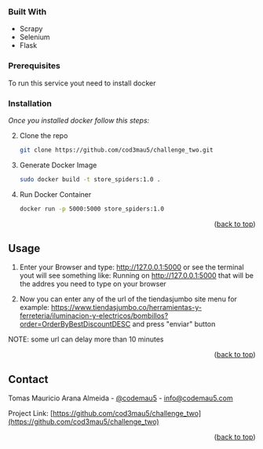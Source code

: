 <a name="readme-top"></a>

### Built With
 * Scrapy
 * Selenium
 * Flask



<!-- GETTING STARTED -->

### Prerequisites

To run this service yout need to install docker

### Installation

_Once you installed docker follow this steps:_

2. Clone the repo
   ```sh
   git clone https://github.com/cod3mau5/challenge_two.git
   ```

2. Generate Docker Image
   ```sh
   sudo docker build -t store_spiders:1.0 .
   ```
3. Run Docker Container
   ```sh
   docker run -p 5000:5000 store_spiders:1.0
   ```

<p align="right">(<a href="#readme-top">back to top</a>)</p>

<!-- USAGE EXAMPLES -->
## Usage

1. Enter your Browser and type: http://127.0.0.1:5000 or see the terminal yout will see something like:
    Running on http://127.0.0.1:5000 that will be the addres you need to type on your browser

2. Now you can enter any of the url of the tiendasjumbo site menu for example: https://www.tiendasjumbo.co/herramientas-y-ferreteria/iluminacion-y-electricos/bombillos?order=OrderByBestDiscountDESC
and press "enviar" button

NOTE: some url can delay more than 10 minutes


<p align="right">(<a href="#readme-top">back to top</a>)</p>



<!-- CONTACT -->
## Contact

Tomas Mauricio Arana Almeida - [@codemau5](https://twitter.com/codemau5) - info@codemau5.com

Project Link: [https://github.com/cod3mau5/challenge_two](https://github.com/cod3mau5/challenge_two)

<p align="right">(<a href="#readme-top">back to top</a>)</p>
